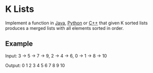 # K Lists

Implement a function in [Java](KLists.java), [Python](k_lists.py)
or [C++](k_lists.cpp) that given K sorted lists produces a merged
lists with all elements sorted in order.

## Example

Input:
3 -> 5 -> 7 -> 9,
2 -> 4 -> 6,
0 -> 1 -> 8 -> 10

Output:
0 1 2 3 4 5 6 7 8 9 10
